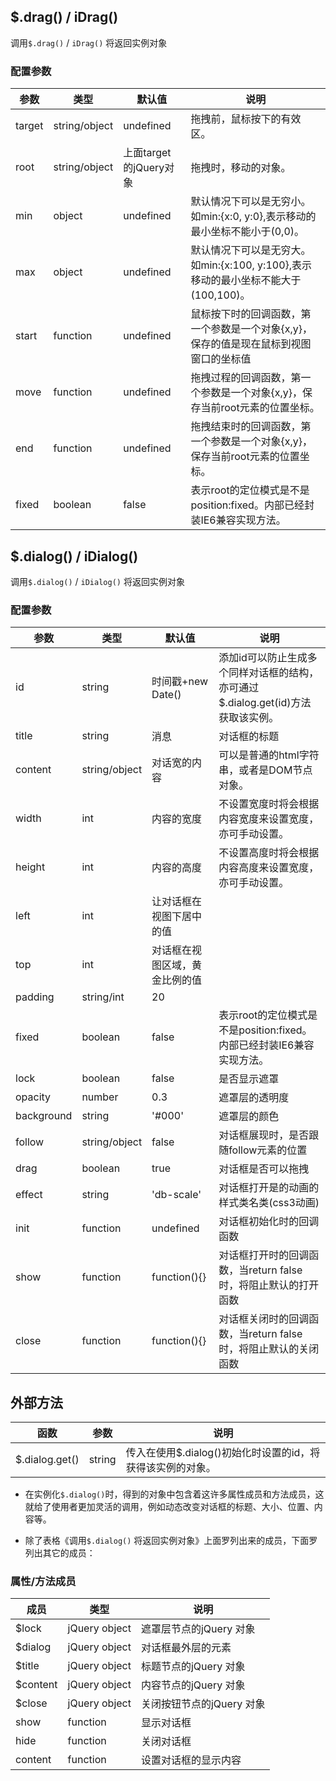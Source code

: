 ## $.drag() / iDrag()

调用`$.drag()` / `iDrag()` 将返回实例对象

### 配置参数

<table>
<thead>
            <tr>
              <th>参数</th>
              <th>类型</th>
              <th>默认值</th>
              <th>说明</th>
            </tr>
          </thead>
          <tbody>
            <tr>
              <td>target</td>
              <td>string/object</td>
              <td>undefined</td>
              <td>拖拽前，鼠标按下的有效区。</td>
            </tr>
            <tr>
              <td>root</td>
              <td>string/object</td>
              <td>上面target的jQuery对象</td>
              <td>拖拽时，移动的对象。</td>
            </tr>
            <tr>
              <td>min</td>
              <td>object</td>
              <td>undefined</td>
              <td>默认情况下可以是无穷小。如min:{x:0, y:0},表示移动的最小坐标不能小于(0,0)。</td>
            </tr>
            <tr>
              <td>max</td>
              <td>object</td>
              <td>undefined</td>
              <td>默认情况下可以是无穷大。如min:{x:100, y:100},表示移动的最小坐标不能大于(100,100)。</td>
            </tr>
            <tr>
              <td>start</td>
              <td>function</td>
              <td>undefined</td>
              <td>鼠标按下时的回调函数，第一个参数是一个对象{x,y}，保存的值是现在鼠标到视图窗口的坐标值</td>
            </tr>
            <tr>
              <td>move</td>
              <td>function</td>
              <td>undefined</td>
              <td>拖拽过程的回调函数，第一个参数是一个对象{x,y}，保存当前root元素的位置坐标。</td>
            </tr>
            <tr>
              <td>end</td>
              <td>function</td>
              <td>undefined</td>
              <td>拖拽结束时的回调函数，第一个参数是一个对象{x,y}，保存当前root元素的位置坐标。</td>
            </tr>
            <tr>
              <td>fixed</td>
              <td>boolean</td>
              <td>false</td>
              <td>表示root的定位模式是不是position:fixed。内部已经封装IE6兼容实现方法。</td>
            </tr>
          </tbody>
        </table>
		
## $.dialog() / iDialog()

调用`$.dialog()` / `iDialog()` 将返回实例对象

### 配置参数	

<table>
          <thead>
            <tr>
              <th>参数</th>
              <th>类型</th>
              <th>默认值</th>
              <th>说明</th>
            </tr>
          </thead>
          <tbody>
            <tr>
              <td>id</td>
              <td>string</td>
              <td>时间戳+new Date()</td>
              <td>添加id可以防止生成多个同样对话框的结构，亦可通过$.dialog.get(id)方法获取该实例。</td>
            </tr>
            <tr>
              <td>title</td>
              <td>string</td>
              <td>消息</td>
              <td>对话框的标题</td>
            </tr>
            <tr>
              <td>content</td>
              <td>string/object</td>
              <td>对话宽的内容</td>
              <td>可以是普通的html字符串，或者是DOM节点对象。</td>
            </tr>
            <tr>
              <td>width</td>
              <td>int</td>
              <td>内容的宽度</td>
              <td>不设置宽度时将会根据内容宽度来设置宽度，亦可手动设置。</td>
            </tr>
            <tr>
              <td>height</td>
              <td>int</td>
              <td>内容的高度</td>
              <td>不设置高度时将会根据内容高度来设置宽度，亦可手动设置。</td>
            </tr>
           <tr>
              <td>left</td>
              <td>int</td>
              <td>让对话框在视图下居中的值</td>
              <td></td>
            </tr>
            <tr>
              <td>top</td>
              <td>int</td>
              <td>对话框在视图区域，黄金比例的值</td>
              <td></td>
            </tr>
            <tr>
              <td>padding</td>
              <td>string/int</td>
              <td>20</td>
              <td></td>
            </tr>
            <tr>
              <td>fixed</td>
              <td>boolean</td>
              <td>false</td>
              <td>表示root的定位模式是不是position:fixed。内部已经封装IE6兼容实现方法。</td>
            </tr>
            <tr>
              <td>lock</td>
              <td>boolean</td>
              <td>false</td>
              <td>是否显示遮罩</td>
            </tr>
            <tr>
              <td>opacity</td>
              <td>number</td>
              <td>0.3</td>
              <td>遮罩层的透明度</td>
            </tr>
            <tr>
              <td>background</td>
              <td>string</td>
              <td>'#000'</td>
              <td>遮罩层的颜色</td>
            </tr>
            <tr>
              <td>follow</td>
              <td>string/object</td>
              <td>false</td>
              <td>对话框展现时，是否跟随follow元素的位置</td>
            </tr>
            <tr>
              <td>drag</td>
              <td>boolean</td>
              <td>true</td>
              <td>对话框是否可以拖拽</td>
            </tr>
            <tr>
              <td>effect</td>
              <td>string</td>
              <td>'db-scale'</td>
              <td>对话框打开是的动画的样式类名类(css3动画)</td>
            </tr>
            <tr>
              <td>init</td>
              <td>function</td>
              <td>undefined</td>
              <td>对话框初始化时的回调函数</td>
            </tr>
            <tr>
              <td>show</td>
              <td>function</td>
              <td>function(){}</td>
              <td>对话框打开时的回调函数，当return false时，将阻止默认的打开函数</td>
            </tr>
            <tr>
              <td>close</td>
              <td>function</td>
              <td>function(){}</td>
              <td>对话框关闭时的回调函数，当return false时，将阻止默认的关闭函数</td>
            </tr>
          </tbody>
        </table>
		
## 外部方法		

<table>
          <thead>
            <tr>
              <th>函数</th>
              <th>参数</th>
              <th>说明</th>
            </tr>
          </thead>
          <tbody>
            <tr>
              <td>$.dialog.get()</td>
              <td>string</td>
              <td>传入在使用$.dialog()初始化时设置的id，将获得该实例的对象。</td>
            </tr>
          </tbody>
        </table>
		
* 在实例化`$.dialog()`时，得到的对象中包含着这许多属性成员和方法成员，这就给了使用者更加灵活的调用，例如动态改变对话框的标题、大小、位置、内容等。

* 除了表格《调用`$.dialog()` 将返回实例对象》上面罗列出来的成员，下面罗列出其它的成员：	

### 属性/方法成员

<table>
          <thead>
            <tr>
              <th>成员</th>
              <th>类型</th>
              <th>说明</th>
            </tr>
          </thead>
          <tbody>
            <tr>
              <td>$lock</td>
              <td>jQuery object</td>
              <td>遮罩层节点的jQuery 对象</td>
            </tr>
            <tr>
              <td>$dialog</td>
              <td>jQuery object</td>
              <td>对话框最外层的元素</td>
            </tr>
            <tr>
              <td>$title</td>
              <td>jQuery object</td>
              <td>标题节点的jQuery 对象</td>
            </tr>
            <tr>
              <td>$content</td>
              <td>jQuery object</td>
              <td>内容节点的jQuery 对象</td>
            </tr>
            <tr>
              <td>$close</td>
              <td>jQuery object</td>
              <td>关闭按钮节点的jQuery 对象</td>
            </tr>
            <tr>
              <td>show</td>
              <td>function</td>
              <td>显示对话框</td>
            </tr>
            <tr>
              <td>hide</td>
              <td>function</td>
              <td>关闭对话框</td>
            </tr>
            <tr>
              <td>content</td>
              <td>function</td>
              <td>设置对话框的显示内容</td>
            </tr>
          </tbody>
        </table>
		
		